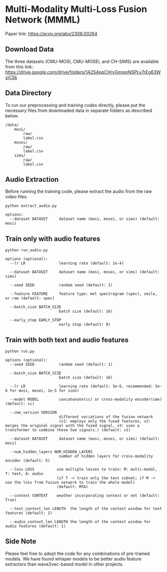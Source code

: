 # Multi-Modality Multi-Loss Fusion Network (MMML)

Paper link: https://arxiv.org/abs/2308.00264

## Download Data
The three datasets (CMU-MOSI, CMU-MOSEI, and CH-SIMS) are available from this link: https://drive.google.com/drive/folders/1A2S4pqCHryGmiqnNSPLv7rEg63WvjCSk

## Data Directory
To run our preprocessing and training codes directly, please put the necessary files from downloaded data in separate folders as described below.

```
/data/
    mosi/
        raw/
        label.csv
    mosei/
        raw/
        label.csv
    sims/
        raw/
        label.csv
```

## Audio Extraction
Before running the training code, please extract the audio from the raw video files.

```
python extract_audio.py

options:
  --dataset DATASET     dataset name (mosi, mosei, or sims) (default: mosi)
```

## Train only with audio features
```
python run_audio.py  

options (optional):
  --lr LR               learning rate (default: 1e-4)
  
  --dataset DATASET     dataset name (mosi, mosei, or sims) (default: sims)
  
  --seed SEED           random seed (default: 1)
  
  --feature FEATURE     feature type: mel spectrogram (spec), smile, or raw (default: spec)
  
  --batch_size BATCH_SIZE
                        batch size (default: 16)
                        
  --early_stop EARLY_STOP
                        early stop (default: 8)
```

## Train with both text and audio features
```
python run.py

options (optional):
  --seed SEED           random seed (default: 1)
  
  --batch_size BATCH_SIZE
                        batch size (default: 16)
                        
  --lr LR               learning rate (default: 5e-6, recommended: 5e-6 for mosi, mosei, 1e-5 for sims)
  
  --model MODEL         concatenate(cc) or cross-modality encoder(cme) (default: cc)
  
  --cme_version VERSION
                        different variations of the fusion network
                        (v1: employs only the fused features, v2: merges the original signal with the fused signal, v3: uses a transformer to combine these two signals.) (default: v1)
                        
  --dataset DATASET     dataset name (mosi, mosei, or sims) (default: mosi)
  
  --num_hidden_layers NUM_HIDDEN_LAYERS
                        number of hidden layers for cross-modality encoder (default: 5)
                        
  --loss LOSS          use multiple losses to train: M: multi-modal, T: text, A: audio
                       (if T -> train only the text subnet; if M -> use the loss from fusion network to train the whole model)
                       (default: MTA)
                       
  --context CONTEXT    weather incorporating context or not (default: True)
  
  --text_context_len LENGTH  the length of the context window for text features (default: 2)
  
  --audio_context_len LENGTH the length of the context window for audio features (default: 1)
```

## Side Note
Please feel free to adopt the code for any combinations of pre-trained models. We have found whisper models to be better audio feature extractors than wave2vec-based model in other projects.